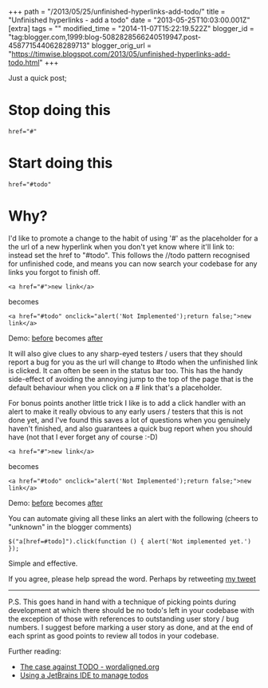 +++
path = "/2013/05/25/unfinished-hyperlinks-add-todo/"
title = "Unfinished hyperlinks - add a todo"
date = "2013-05-25T10:03:00.001Z"
[extra]
tags = ""
modified_time = "2014-11-07T15:22:19.522Z"
blogger_id = "tag:blogger.com,1999:blog-5082828566240519947.post-4587715440628289713"
blogger_orig_url = "https://timwise.blogspot.com/2013/05/unfinished-hyperlinks-add-todo.html"
+++

Just a quick post;

# Stop doing this

    href="#"


# Start doing this

    href="#todo"

# Why?

I'd like to promote a change to the habit of using '#' as the placeholder for a the url of a new hyperlink when you don't yet know where it'll link to: instead set the href to "#todo". This follows the //todo pattern recognised for unfinished code, and means you can now search your codebase for any links you forgot to finish off.

    <a href="#">new link</a>

becomes

    <a href="#todo" onclick="alert('Not Implemented');return false;">new link</a>

Demo: <a href="#">before</a> becomes <a href="#todo">after</a>


It will also give clues to any sharp-eyed testers / users that they should
report a bug for you as the url will change to #todo when the unfinished link
is clicked. It can often be seen in the status bar too.  This has the handy
side-effect of avoiding the annoying jump to the top of the page that is the
default behaviour when you click on a # link that's a placeholder.

For bonus points another little trick I like is to add a click handler with an
alert to make it really obvious to any early users / testers that this is not
done yet, and I've found this saves a lot of questions when you genuinely
haven't finished, and also guarantees a quick bug report when you should have
(not that I ever forget any of course :-D)

    <a href="#">new link</a>

becomes

    <a href="#todo" onclick="alert('Not Implemented');return false;">new link</a>

Demo: <a href="#">before</a> becomes <a href="#todo" onclick="alert('Not Implemented');return false;">after</a>

You can automate giving all these links an alert with the following (cheers to
"unknown" in the blogger comments)

    $("a[href=#todo]").click(function () { alert('Not implemented yet.') });

Simple and effective.

If you agree, please help spread the word. Perhaps by retweeting [my tweet](https://twitter.com/tim_abell/status/338235507203002368)

* * *

P.S. This goes hand in hand with a technique of picking points during development at which there should be no todo's left in your codebase with the exception of those with references to outstanding user story / bug numbers. I suggest before marking a user story as done, and at the end of each sprint as good points to review all todos in your codebase.

Further reading:

*   [The case against TODO - wordaligned.org](http://wordaligned.org/articles/todo)
*   [Using a JetBrains IDE to manage todos](http://blog.jetbrains.com/webide/2012/10/managing-todo/)
